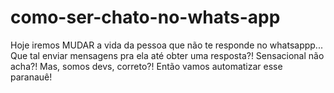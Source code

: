# como-ser-chato-no-whats-app
Hoje iremos MUDAR a vida da pessoa que não te responde no whatsappp...  Que tal enviar mensagens pra ela até obter uma resposta?!  Sensacional não acha?! Mas, somos devs, correto?! Então vamos automatizar esse paranauê!
